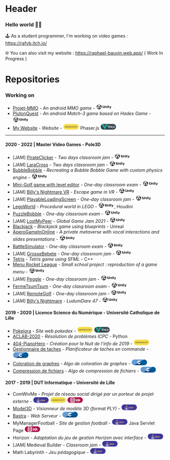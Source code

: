 # Header

### Hello world 👋🤓 

🕹️ As a student programmer, I'm working on video games : https://rafyb.itch.io/

🌐 You can also visit my website : https://raphael-bauvin.web.app/ ( Work In Progress )


# Repositories

### Working on

* [Projet-MMO](https://github.com/Rafyb/Projet-MMO) - *An android MMO game* - ![Unity](https://github.com/Rafyb/Rafyb/blob/main/unity.png)
* [PlutonQuest](https://github.com/Rafyb/PlutonQuest) - *An android Match-3 game based on Hades Game* - ![Unity](https://github.com/Rafyb/Rafyb/blob/main/unity.png)
* [My Website](https://github.com/Rafyb/Rafyb.github.io) - *Website* - ![Javascript](https://github.com/Rafyb/Rafyb/blob/main/js.png) Phaser.js ![Vue](https://github.com/Rafyb/Rafyb/blob/main/vuejs.png)

---

#### 2020 - 2022 | Master Video Games - Pole3D

* [JAM] [PirateClicker](https://github.com/Rafyb/PirateClicker) - *Two days classroom jam* - ![Unity](https://github.com/Rafyb/Rafyb/blob/main/unity.png)
* [JAM] [LaraCross](https://github.com/Rafyb/Jam_MetroCross) - *Two days classroom jam* - ![Unity](https://github.com/Rafyb/Rafyb/blob/main/unity.png)
* [BubbleBobble](https://github.com/Rafyb/ctp-Custom2DPhysics) - *Recreating a Bubble Bobble Game with custom physics engine* - ![Unity](https://github.com/Rafyb/Rafyb/blob/main/unity.png)
* [Mini-Golf game with level editor](https://github.com/Rafyb/ctp-MiniGolf) - *One-day classroom exam* - ![Unity](https://github.com/Rafyb/Rafyb/blob/main/unity.png)
* [JAM] [Billy's Nightmare VR](https://github.com/Milawy/Billy-s-Nightmare-VR-XPerience) - *Escape game in VR* - ![Unity](https://github.com/Rafyb/Rafyb/blob/main/unity.png) 
* [JAM] [PlayableLoadingScreen](https://github.com/Rafyb/jam-LoadingScreen) - *One-day classroom jam* - ![Unity](https://github.com/Rafyb/Rafyb/blob/main/unity.png) 
* [LegoWorld](https://github.com/Rafyb/LegoWorld) - *Procedural world in LEGO* - ![Unity](https://github.com/Rafyb/Rafyb/blob/main/unity.png), Houdini
* [PuzzleBobble](https://github.com/Rafyb/ctp-PuzzleBobble) - *One-day classroom exam* - ![Unity](https://github.com/Rafyb/Rafyb/blob/main/unity.png)
* [JAM] [LostMyPeer](https://github.com/Rafyb/jam-LostMyPeer) - *Global Game Jam 2021* - ![Unity](https://github.com/Rafyb/Rafyb/blob/main/unity.png)
* [Blackjack](https://github.com/Rafyb/blackjack_unreal) - *Blackjack game using blueprints* - Unreal
* [AperoGameInOnline](https://github.com/Rafyb/AperoGameInOnline) - *A private metaverse with vocal interactions and slides presentations* - ![Unity](https://github.com/Rafyb/Rafyb/blob/main/unity.png)
* [BattleSimulator](https://github.com/Rafyb/ctp-BattleSimulator) - *One-day classroom exam* - ![Unity](https://github.com/Rafyb/Rafyb/blob/main/unity.png)
* [JAM] [GrosseBebete](https://github.com/Rafyb/jam-GrosseBebete) - *One-day classroom jam* - ![Unity](https://github.com/Rafyb/Rafyb/blob/main/unity.png)
* [Tetris](https://github.com/Rafyb/Tetris_CPP) - *Tetris game using SFML* - C++
* [Menu Rocket League](https://github.com/Rafyb/jam-MenuRocketLeague) - *Small school project : reproduction of a game menu* - ![Unity](https://github.com/Rafyb/Rafyb/blob/main/unity.png)
* [JAM] [Peggle](https://github.com/Rafyb/jam-peggle) - *One-day classroom jam* - ![Unity](https://github.com/Rafyb/Rafyb/blob/main/unity.png)
* [FermeTsumTsum](https://github.com/Rafyb/ctp-FermeTsumTsum) - *One-day classroom exam* - ![Unity](https://github.com/Rafyb/Rafyb/blob/main/unity.png)
* [JAM] [RemoteGolf](https://github.com/Rafyb/jam-RemoteGolf) - *One-day classroom jam* - ![Unity](https://github.com/Rafyb/Rafyb/blob/main/unity.png)
* [JAM] [Billy's Nightmare](https://github.com/Rafyb/jam-BillysNightmare) - *LudumDare 47* - ![Unity](https://github.com/Rafyb/Rafyb/blob/main/unity.png)

#### 2019 - 2020 | Licence Science du Numérique - Université Catholique de Lille

* [Pokejora](https://github.com/Rafyb/Pokejora) - *Site web pokedex* - ![Javascript](https://github.com/Rafyb/Rafyb/blob/main/js.png) ![Vue](https://github.com/Rafyb/Rafyb/blob/main/vuejs.png)
* [ACLAB-2020](https://github.com/Rafyb/ACLAB-2020) - *Résolution de problèmes ICPC* - Python
* [404-PianoHero](https://github.com/Rafyb/404-PianoHero) - *Création pour la Nuit de l'info de 2019* - ![Javascript](https://github.com/Rafyb/Rafyb/blob/main/js.png)
* [Gestionnaire de taches](https://github.com/Rafyb/Gestionnaire_taches) - *Planificateur de taches en commande* - ![C](https://github.com/Rafyb/Rafyb/blob/main/C.png)
* [Coloration de graphes](https://github.com/Rafyb/Coloration_graphes) - *Algo de coloration de graphes* - ![C](https://github.com/Rafyb/Rafyb/blob/main/C.png)
* [Compression de fichiers](https://github.com/Rafyb/Transformation_de_Fourier) - *Algo de compression de fichiers* - ![C](https://github.com/Rafyb/Rafyb/blob/main/C.png)

#### 2017 - 2019 | DUT Informatique - Université de Lille

* ComWivMe - *Projet de réseau social dirigé par un porteur de projet externe* - ![Java](https://github.com/Rafyb/Rafyb/blob/main/java.png) ![Javascript](https://github.com/Rafyb/Rafyb/blob/main/js.png) ![SQL](https://github.com/Rafyb/Rafyb/blob/main/sql.png)
* [Model3D](https://github.com/Rafyb/Model3D) - *Visionneur de modèle 3D (format PLY)* - ![Java](https://github.com/Rafyb/Rafyb/blob/main/java.png) 
* [Bastra](https://github.com/Rafyb/Bastra) - *Web Serveur* - ![C](https://github.com/Rafyb/Rafyb/blob/main/C.png)
* MyManagerFootball - *Site de gestion football* - ![Java](https://github.com/Rafyb/Rafyb/blob/main/java.png) Java Servlet Page ![SQL](https://github.com/Rafyb/Rafyb/blob/main/sql.png)
* Horizon - *Adaptation du jeu de gestion Horizon avec interface* - ![Java](https://github.com/Rafyb/Rafyb/blob/main/java.png)
* [JAM] Medieval Builder - *Classroom jam* - ![Java](https://github.com/Rafyb/Rafyb/blob/main/java.png)
* Math Labyrinth - *Jeu pédagogique* - ![Java](https://github.com/Rafyb/Rafyb/blob/main/java.png)
